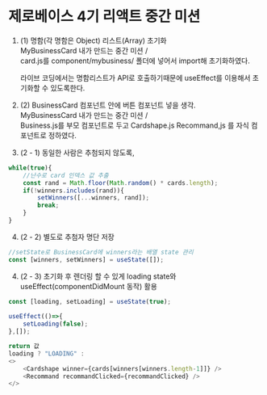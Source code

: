 # 제로베이스 4기 리액트 중간 미션

1. (1) 명함(각 명함은 Object) 리스트(Array) 초기화  
    MyBusinessCard 내가 만드는 중간 미션 /   
    card.js를 component/mybusiness/ 폴더에 넣어서 import해 초기화하였다.  

    라이브 코딩에서는 명함리스트가 API로 호출하기때문에 useEffect를 이용해서 초기화할 수 있도록한다.

2.  (2) BusinessCard 컴포넌트 안에 버튼 컴포넌트 넣을 생각.  
    MyBusinessCard 내가 만드는 중간 미션 /   
    Business.js를 부모 컴포넌트로 두고 Cardshape.js Recommand,js 를 자식 컴포넌트로 정하였다.

3. (2 - 1) 동일한 사람은 추첨되지 않도록,
```javascript
while(true){
    //난수로 card 인덱스 값 추출
    const rand = Math.floor(Math.random() * cards.length);
    if(!winners.includes(rand)){
        setWinners([...winners, rand]);
        break;
    }
}
```

4. (2 - 2) 별도로 추첨자 명단 저장
```javascript
//setState로 BusinessCard에 winners라는 배열 state 관리
const [winners, setWinners] = useState([]);
```

4. (2 - 3) 초기화 후 렌더링 할 수 있게 loading state와 useEffect(componentDidMount 동작) 활용
```javascript
const [loading, setLoading] = useState(true);
    
useEffect(()=>{
    setLoading(false);
},[]);

return 값
loading ? "LOADING" : 
<>
    <Cardshape winner={cards[winners[winners.length-1]]} />
    <Recommand recommandClicked={recommandClicked} />
</>
```